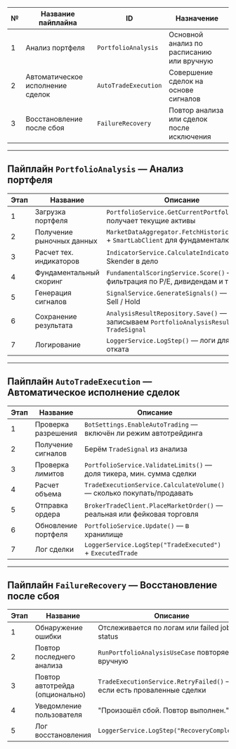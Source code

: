 | № | Название пайплайна                    | ID                    | Назначение |
|---|----------------------------------------|------------------------|------------|
| 1 | Анализ портфеля                        | `PortfolioAnalysis`    | Основной анализ по расписанию или вручную |
| 2 | Автоматическое исполнение сделок       | `AutoTradeExecution`   | Совершение сделок на основе сигналов |
| 3 | Восстановление после сбоя              | `FailureRecovery`      | Повтор анализа или сделок после исключения |
---

## Пайплайн `PortfolioAnalysis` — Анализ портфеля

| **Этап** | **Название**                     | **Описание**                                                                                         |
|----------|----------------------------------|------------------------------------------------------------------------------------------------------|
| 1        | Загрузка портфеля                | `PortfolioService.GetCurrentPortfolio()` — получает текущие активы                                  |
| 2        | Получение рыночных данных        | `MarketDataAggregator.FetchHistoricalData()` + `SmartLabClient` для фундаменталки                  |
| 3        | Расчет тех. индикаторов          | `IndicatorService.CalculateIndicators()` — Skender в дело                                           |
| 4        | Фундаментальный скоринг          | `FundamentalScoringService.Score()` — фильтрация по P/E, дивидендам и т.д.                         |
| 5        | Генерация сигналов               | `SignalService.GenerateSignals()` — Buy / Sell / Hold                                              |
| 6        | Сохранение результата            | `AnalysisResultRepository.Save()` — записываем `PortfolioAnalysisResult` и `TradeSignal`          |
| 7        | Логирование                      | `LoggerService.LogStep()` — логи для ада и отката                                                  |

---

## Пайплайн `AutoTradeExecution` — Автоматическое исполнение сделок

| **Этап** | **Название**                         | **Описание**                                                                                         |
|----------|--------------------------------------|------------------------------------------------------------------------------------------------------|
| 1        | Проверка разрешения                  | `BotSettings.EnableAutoTrading` — включён ли режим автотрейдинга                                   |
| 2        | Получение сигналов                   | Берём `TradeSignal` из анализа                                                                     |
| 3        | Проверка лимитов                     | `PortfolioService.ValidateLimits()` — доля тикера, мин. сумма сделки                               |
| 4        | Расчет объема                        | `TradeExecutionService.CalculateVolume()` — сколько покупать/продавать                             |
| 5        | Отправка ордера                      | `BrokerTradeClient.PlaceMarketOrder()` — реальная или фейковая торговля                           |
| 6        | Обновление портфеля                  | `PortfolioService.Update()` — в хранилище                                                           |
| 7        | Лог сделки                           | `LoggerService.LogStep("TradeExecuted")` + `ExecutedTrade`                                          |

---

## Пайплайн `FailureRecovery` — Восстановление после сбоя

| **Этап** | **Название**                     | **Описание**                                                                                         |
|----------|----------------------------------|------------------------------------------------------------------------------------------------------|
| 1        | Обнаружение ошибки               | Отслеживается по логам или failed job status                                                        |
| 2        | Повтор последнего анализа        | `RunPortfolioAnalysisUseCase` повторяется вручную                                                   |
| 3        | Повтор автотрейда (опционально)  | `TradeExecutionService.RetryFailed()` — если есть проваленные сделки                               |
| 4        | Уведомление пользователя         | "Произошёл сбой. Повтор выполнен."                                                                  |
| 5        | Лог восстановления               | `LoggerService.LogStep("RecoveryComplete")`                                                         |
